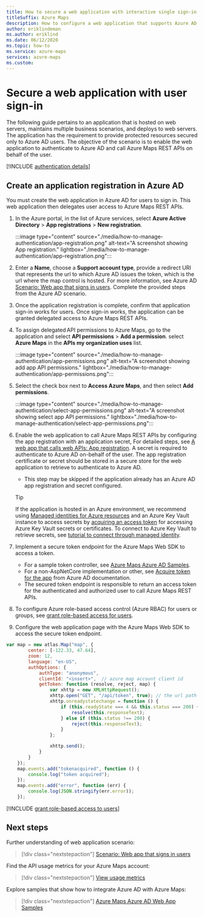```yaml
---
title: How to secure a web application with interactive single sign-in
titleSuffix: Azure Maps
description: How to configure a web application that supports Azure AD single sign-in with Azure Maps Web SDK using OpenID Connect protocol.
author: eriklindeman
ms.author: eriklind
ms.date: 06/12/2020
ms.topic: how-to
ms.service: azure-maps
services: azure-maps
ms.custom:
---
```


# Secure a web application with user sign-in

The following guide pertains to an application that is hosted on web servers, maintains multiple business scenarios, and deploys to web servers. The application has the requirement to provide protected resources secured only to Azure AD users. The objective of the scenario is to enable the web application to authenticate to Azure AD and call Azure Maps REST APIs on behalf of the user.

[!INCLUDE [authentication details](./includes/view-authentication-details.md)]

## Create an application registration in Azure AD

You must create the web application in Azure AD for users to sign in. This web application then delegates user access to Azure Maps REST APIs.

1. In the Azure portal, in the list of Azure services, select **Azure Active Directory** > **App registrations** > **New registration**.  

    :::image type="content" source="./media/how-to-manage-authentication/app-registration.png" alt-text="A screenshot showing App registration." lightbox="./media/how-to-manage-authentication/app-registration.png":::

2. Enter a **Name**, choose a **Support account type**, provide a redirect URI that represents the url to which Azure AD issues the token, which is the url where the map control is hosted. For more information, see Azure AD [Scenario: Web app that signs in users](../active-directory/develop/scenario-web-app-sign-user-overview.md). Complete the provided steps from the Azure AD scenario.  

3. Once the application registration is complete, confirm that application sign-in works for users. Once sign-in works, the application can be granted delegated access to Azure Maps REST APIs.

4. To assign delegated API permissions to Azure Maps, go to the application and select **API permissions** > **Add a permission**. select **Azure Maps** in the **APIs my organization uses** list.

    :::image type="content" source="./media/how-to-manage-authentication/app-permissions.png" alt-text="A screenshot showing add app API permissions." lightbox="./media/how-to-manage-authentication/app-permissions.png":::

5. Select the check box next to **Access Azure Maps**, and then select **Add permissions**.

    :::image type="content" source="./media/how-to-manage-authentication/select-app-permissions.png" alt-text="A screenshot showing select app API permissions." lightbox="./media/how-to-manage-authentication/select-app-permissions.png":::

6. Enable the web application to call Azure Maps REST APIs by configuring the app registration with an application secret, For detailed steps, see [A web app that calls web APIs: App registration](../active-directory/develop/scenario-web-app-call-api-app-registration.md). A secret is required to authenticate to Azure AD on-behalf of the user. The app registration certificate or secret should be stored in a secure store for the web application to retrieve to authenticate to Azure AD.

   * This step may be skipped if the application already has an Azure AD app registration and secret configured.

    > [!TIP]
    > If the application is hosted in an Azure environment, we recommend using [Managed identities for Azure resources](../active-directory/managed-identities-azure-resources/overview.md) and an Azure Key Vault instance to access secrets by [acquiring an access token](../active-directory/managed-identities-azure-resources/how-to-use-vm-token.md) for accessing Azure Key Vault secrets or certificates. To connect to Azure Key Vault to retrieve secrets, see [tutorial to connect through managed identity](../key-vault/general/tutorial-net-create-vault-azure-web-app.md).

7. Implement a secure token endpoint for the Azure Maps Web SDK to access a token.

   * For a sample token controller, see [Azure Maps Azure AD Samples](https://github.com/Azure-Samples/Azure-Maps-AzureAD-Samples/blob/master/src/OpenIdConnect/AzureMapsOpenIdConnectv1/AzureMapsOpenIdConnect/Controllers/TokenController.cs).
   * For a non-AspNetCore implementation or other, see [Acquire token for the app](../active-directory/develop/scenario-web-app-call-api-acquire-token.md) from Azure AD documentation.
   * The secured token endpoint is responsible to return an access token for the authenticated and authorized user to call Azure Maps REST APIs.

8. To configure Azure role-based access control (Azure RBAC) for users or groups, see [grant role-based access for users](#grant-role-based-access-for-users-to-azure-maps).

9. Configure the web application page with the Azure Maps Web SDK to access the secure token endpoint.

```javascript
var map = new atlas.Map("map", {
        center: [-122.33, 47.64],
        zoom: 12,
        language: "en-US",
        authOptions: {
            authType: "anonymous",
            clientId: "<insert>",  // azure map account client id
            getToken: function (resolve, reject, map) {
                var xhttp = new XMLHttpRequest();
                xhttp.open("GET", "/api/token", true); // the url path maps to the token endpoint.
                xhttp.onreadystatechange = function () {
                    if (this.readyState === 4 && this.status === 200) {
                        resolve(this.responseText);
                    } else if (this.status !== 200) {
                        reject(this.responseText);
                    }
                };

                xhttp.send();
            }
        }
    });
    map.events.add("tokenacquired", function () {
        console.log("token acquired");
    });
    map.events.add("error", function (err) {
        console.log(JSON.stringify(err.error));
    });
```

[!INCLUDE [grant role-based access to users](./includes/grant-rbac-users.md)]

## Next steps

Further understanding of web application scenario:
> [!div class="nextstepaction"]
> [Scenario: Web app that signs in users](../active-directory/develop/scenario-web-app-sign-user-overview.md)

Find the API usage metrics for your Azure Maps account:
> [!div class="nextstepaction"]
> [View usage metrics](how-to-view-api-usage.md)

Explore samples that show how to integrate Azure AD with Azure Maps:
> [!div class="nextstepaction"]
> [Azure Maps Azure AD Web App Samples](https://github.com/Azure-Samples/Azure-Maps-AzureAD-Samples/tree/master/src/OpenIdConnect)
